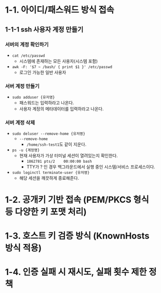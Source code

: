 # 1-1. 아이디/패스워드 방식 접속
## 1-1-1 ssh 사용자 계정 만들기
### 서버의 계정 확인하기
- `cat /etc/passwd`
	- 시스템에 존재하는 모든 사용자(시스템 포함)
- `awk -F: '$7 ~ /bash/ { print $1 }' /etc/passwd`
	- 로그인 가능한 일반 사용자
### 서버 계정 만들기
- `sudo adduser {유저명}`
	- 패스워드는 입력하라고 나온다.
	- 사용자 계정의 메타데이터를 입력하라고 나온다.
### 서버 계정 삭제
- `sudo deluser --remove-home {유저명}`
	- `--remove-home`
		- `/home/ssh-test1`도 같이 지운다.
- `ps -u {계정명}`
	- 현재 사용자가 가상 터미널 세션이 열려있는지 확인한다.
		- `1862781 pts/2    00:00:00 bash`
		- TTY가 ? 인 경우 백그라운드에서 실행 중인 시스템/서비스 프로세스이다.
- `sudo loginctl terminate-user {유저명}`
	-  해당 세션을 깨끗하게 종료해준다.



# 1-2. 공개키 기반 접속 (PEM/PKCS 형식 등 다양한 키 포맷 처리)
# 1-3. 호스트 키 검증 방식 (KnownHosts 방식 적용)
# 1-4. 인증 실패 시 재시도, 실패 횟수 제한 정책
